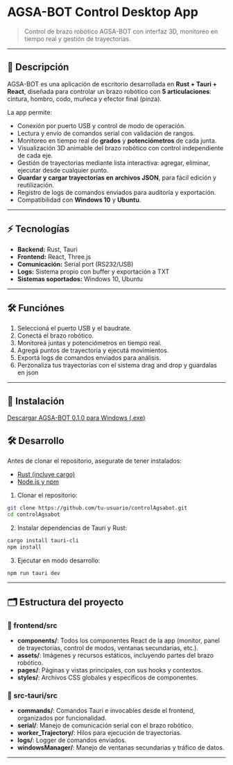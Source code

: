 # AGSA-BOT Control Desktop App

> Control de brazo robótico AGSA-BOT con interfaz 3D, monitoreo en tiempo real y gestión de trayectorias.

---

## 🔹 Descripción

AGSA-BOT es una aplicación de escritorio desarrollada en **Rust + Tauri + React**, diseñada para controlar un brazo robótico con **5 articulaciones**: cintura, hombro, codo, muñeca y efector final (pinza).  

La app permite:

- Conexión por puerto USB y control de modo de operación.
- Lectura y envío de comandos serial con validación de rangos.
- Monitoreo en tiempo real de **grados** y **potenciómetros** de cada junta.
- Visualización 3D animable del brazo robótico con control independiente de cada eje.
- Gestión de trayectorias mediante lista interactiva: agregar, eliminar, ejecutar desde cualquier punto.
- **Guardar y cargar trayectorias en archivos JSON**, para fácil edición y reutilización.
- Registro de logs de comandos enviados para auditoría y exportación.
- Compatibilidad con **Windows 10** y **Ubuntu**.

---

## ⚡ Tecnologías

- **Backend:** Rust, Tauri
- **Frontend:** React, Three.js
- **Comunicación:** Serial port (RS232/USB)
- **Logs:** Sistema propio con buffer y exportación a TXT
- **Sistemas soportados:** Windows 10, Ubuntu

---


## 🛠 Funciónes

1. Seleccioná el puerto USB y el baudrate.
2. Conectá el brazo robótico.
3. Monitoreá juntas y potenciómetros en tiempo real.
4. Agregá puntos de trayectoria y ejecutá movimientos.
5. Exportá logs de comandos enviados para análisis.
6. Perzonaliza tus trayectorias con el sistema drag and drop y guardalas en json

---

## 🚀 Instalación

[Descargar AGSA-BOT 0.1.0 para Windows (.exe)](https://drive.google.com/file/d/1LQOq12TTluvOw8Jo2wnUkJ2oB2K1xXHq/view?usp=sharing)

## 🛠 Desarrollo

Antes de clonar el repositorio, asegurate de tener instalados:

- [Rust (incluye cargo)](https://www.rust-lang.org/tools/install)
- [Node.js y npm](https://nodejs.org/)


1. Clonar el repositorio:

```bash
git clone https://github.com/tu-usuario/controlAgsabot.git
cd controlAgsabot
```
2. Instalar dependencias de Tauri y Rust:

```bash
cargo install tauri-cli
npm install
```

3. Ejecutar en modo desarrollo:

```bash
npm run tauri dev
```

---

## 🗂 Estructura del proyecto

### 📁 frontend/src
- **components/**: Todos los componentes React de la app (monitor, panel de trayectorias, control de modos, ventanas secundarias, etc.).
- **assets/**: Imágenes y recursos estáticos, incluyendo partes del brazo robótico.
- **pages/**: Páginas y vistas principales, con sus hooks y contextos.
- **styles/**: Archivos CSS globales y específicos de componentes.

### 📁 src-tauri/src
- **commands/**: Comandos Tauri e invocables desde el frontend, organizados por funcionalidad.
- **serial/**: Manejo de comunicación serial con el brazo robótico.
- **worker_Trajectory/**: Hilos para ejecución de trayectorias.
- **logs/**: Logger de comandos enviados.
- **windowsManager/**: Manejo de ventanas secundarias y tráfico de datos.

---
